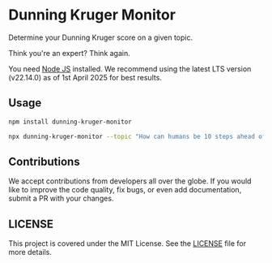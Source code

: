 # Dunning Kruger Monitor

Determine your Dunning Kruger score on a given topic.

Think you're an expert? Think again.

You need [Node JS](https://nodejs.org/en/download) installed. We recommend using the latest LTS version (v22.14.0) as of 1st April 2025 for best results.

## Usage

```bash
npm install dunning-kruger-monitor
```

```bash
npx dunning-kruger-monitor --topic "How can humans be 10 steps ahead of AI?"
```

## Contributions

We accept contributions from developers all over the globe. If you would like to improve the code quality, fix bugs, or even add documentation, submit a PR with your changes.

## LICENSE

This project is covered under the MIT License. See the [LICENSE](./LICENSE) file for more details.
